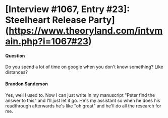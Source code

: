 # [Interview #1067, Entry #23]: Steelheart Release Party](https://www.theoryland.com/intvmain.php?i=1067#23)

#### Question

Do you spend a lot of time on google when you don't know something? Like distances?

#### Brandon Sanderson

Yes, well I used to. Now I can just write in my manuscript "Peter find the answer to this" and I'll just let it go. He's my assistant so when he does his readthrough afterwards he's like "oh great" and he'll do all the research for me.

